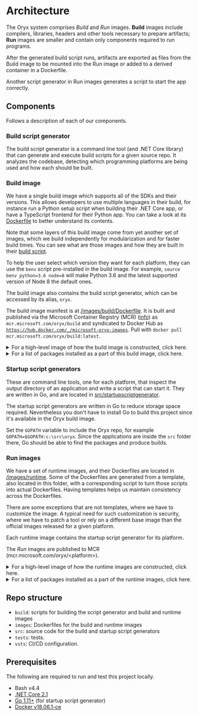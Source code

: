 # Architecture

The Oryx system comprises *Build* and *Run* images. **Build** images include
compilers, libraries, headers and other tools necessary to prepare artifacts;
**Run** images are smaller and contain only components required to run
programs.

After the generated build script runs, artifacts are exported as files from
the Build image to be mounted into the Run image or added to a derived
container in a Dockerfile.

Another script generator in Run images generates a script to start the app
correctly.

## Components

Follows a description of each of our components.

### Build script generator

The build script generator is a command line tool (and .NET Core library) that can generate and execute build
scripts for a given source repo.
It analyzes the codebase, detecting which programming platforms are being used and how each should be built.

### Build image

We have a single build image which supports all of the SDKs and their versions. This allows developers to use
multiple languages in their build, for instance run a Python setup script when building their .NET Core app,
or have a TypeScript frontend for their Python app. You can take a look at its
[Dockerfile](../images/build/Dockerfile) to better understand its contents.

Note that some layers of this build image come from yet another set of images, which we build independently for
modularization and for faster build times. You can see what are those images and how they are built in their
[build script](../build/buildBuildImageBases.sh).

To help the user select which version they want for each platform, they can use the `benv` script pre-installed
in the build image. For example, `source benv python=3.6 node=8` will make Python 3.6 and the latest supported
version of Node 8 the default ones.

The build image also contains the build script generator, which can be accessed by its alias, `oryx`.

The build image manifest is at
[/images/build/Dockerfile](../images/build/Dockerfile). It is built and
published via the Microsoft Container Registry (MCR) ([info][]) as
`mcr.microsoft.com/oryx/build` and syndicated to Docker Hub as
[`https://hub.docker.com/_/microsoft-oryx-images`](https://hub.docker.com/_/microsoft-oryx-images). Pull with `docker pull
mcr.microsoft.com/oryx/build:latest`.

<details>
<summary>For a high-level image of how the build image is constructed, click here.</summary>

![Build images](./resources/build-images.png)
</details>

<details>
<summary>For a list of packages installed as a part of this build image, click here.</summary>

#### [Slim Build Image](../images/build/slim.Dockerfile)

**Docker**

- [`buildpack-deps:stretch`](../images/build/slim.Dockerfile#L5)
- [`mcr.microsoft.com/oryx/python-build-base:3.7-{BUILD}`](../images/build/slim.Dockerfile#L160)

**`apt-get`**

- Basic build tools
    - [`build-essential`](../images/build/slim.Dockerfile#L25)
    - [`default-libmysqlclient-dev`](../images/build/slim.Dockerfile#L31)
    - [`git`](../images/build/slim.Dockerfile#L21)
    - [`libpq-dev`](../images/build/slim.Dockerfile#L29)
    - [`make`](../images/build/slim.Dockerfile#L22)
    - [`moreutils`](../images/build/slim.Dockerfile#L33)
    - [`rsync`](../images/build/slim.Dockerfile#L34)
    - [`unixodbc-dev`](../images/build/slim.Dockerfile#L27)
    - [`unzip`](../images/build/slim.Dockerfile#L23)
    - [`zip`](../images/build/slim.Dockerfile#L35)
- .NET Core
    - [`libc6`](../images/build/slim.Dockerfile#L50)
    - [`libgcc1`](../images/build/slim.Dockerfile#L51)
    - [`libgssapi-krb5-2`](../images/build/slim.Dockerfile#L52)
    - [`libicu57`](../images/build/slim.Dockerfile#L53)
    - [`liblttng-ust0`](../images/build/slim.Dockerfile#L54)
    - [`libssl1.0.2`](../images/build/slim.Dockerfile#L55)
    - [`libstdc++6`](../images/build/slim.Dockerfile#L56)
    - [`zlib1g`](../images/build/slim.Dockerfile#L57)
- Node
    - [`jq`](../images/build/slim.Dockerfile#L108)
- Python
    - [`tk-dev`](../images/build/slim.Dockerfile#L169)
    - [`uuid-dev`](../images/build/slim.Dockerfile#L170)

#### [Full build image](../images/build/Dockerfile)

**Docker**

- Python
    - [`mcr.microsoft.com/oryx/python-build-base:2.7-{BUILD}`](../images/build/Dockerfile#L179)
    - [`mcr.microsoft.com/oryx/python-build-base:3.6-{BUILD}`](../images/build/Dockerfile#L180)
    - [`mcr.microsoft.com/oryx/python-build-base:3.8-{BUILD}`](../images/build/Dockerfile#L181)
- PHP
    - [`mcr.microsoft.com/oryx/php-build-base:5.6-{BUILD}`](../images/build/Dockerfile#L217)
    - [`mcr.microsoft.com/oryx/php-build-base:7.0-{BUILD}`](../images/build/Dockerfile#L218)
    - [`mcr.microsoft.com/oryx/php-build-base:7.2-{BUILD}`](../images/build/Dockerfile#L219)
    - [`mcr.microsoft.com/oryx/php-build-base:7.3-{BUILD}`](../images/build/Dockerfile#L220)
- [`golang:1.11-stretch`](../images/build/Dockerfile#L228)

**`apt-get`**

- .NET Core
    - [`libunwind8`](../images/build/Dockerfile#L16)
    - [`libcurl3`](../images/build/Dockerfile#L26)
    - [`libuuid1`](../images/build/Dockerfile#L27)
- Node
    - [`jq`](../images/build/Dockerfile#L100)

</details>

[info]: https://azure.microsoft.com/en-us/blog/microsoft-syndicates-container-catalog/

### Startup script generators

These are command line tools, one for each platform, that inspect the output directory of an application and
write a script that can start it. They are written in Go, and are located in
[src/startupscriptgenerator](../src/startupscriptgenerator/).

The startup script generators are written in Go to reduce storage space
required. Nevertheless you don't have to install Go to build this project
since it's available in the Oryx build image.

Set the `GOPATH` variable to include the Oryx repo, for example
`GOPATH=$GOPATH:c:\src\oryx`. Since the applications are inside the `src`
folder there, Go should be able to find the packages and produce builds.

### Run images

We have a set of runtime images, and their Dockerfiles are located in [/images/runtime](../images/runtime).
Some of the Dockerfiles are generated from a template, also located in this folder, with a corresponding
script to turn those scripts into actual Dockerfiles. Having templates helps us maintain consistency
across the Dockerfiles.

There are some exceptions that are not templates, where we have to customize the image. A typical need for
such customization is security, where we have to patch a tool or rely on a different base image than the
official images released for a given platform.

Each runtime image contains the startup script generator for its platform.

The *Run* images are published to MCR (mcr.microsoft.com/oryx/&lt;platform&gt;).

<details>
<summary>For a high-level image of how the runtime images are constructed, click here.</summary>

![Runtime images](./resources/runtime-images.png)
</details>

<details>
<summary>For a list of packages installed as a part of the runtime images, click here.</summary>

#### [Common base image](../images/runtime/commonbase/Dockerfile)

**Docker**

- [`buildpack-deps:stretch-curl`](../images/runtime/commonbase/Dockerfile#L1)

**`apt-get`**

- [`xz-utils`](../images/runtime/commonbase/Dockerfile#L4)

#### [.NET Core template](../images/runtime/dotnetcore/template.Dockerfile)

**Docker**

- [`golang:1.11-stretch`](../images/runtime/dotnetcore/template.Dockerfile#L2)
- [`mcr.microsoft.com/dotnet/core/runtime:{VERSION}](../images/runtime/dotnetcore/template.Dockerfile#L12)

**`apt-get`**

- [`file`](../images/runtime/dotnetcore/template.Dockerfile#L16)

#### [Node template](../images/runtime/node/template.Dockerfile)

**Docker**

- [`golang:1.11-stretch`](../images/runtime/node/template.Dockerfile#L2)
- [`mcr.microsoft.com/oryx/node-base:{VERSION}`](../images/runtime/node/template.Dockerfile#L12)

#### [PHP template](../images/runtime/php/template.Dockerfile)

**Docker**

- [`golang:1.11-stretch`](../images/runtime/php/template.Dockerfile#L2)
- [`mcr.microsoft.com/oryx/php-base:{VERSION}`](../images/runtime/php/template.Dockerfile#L12)

#### [Python template](../images/runtime/python/template.Dockerfile)

**Docker**

- [`golang:1.11-stretch`](../images/runtime/python/template.Dockerfile#L2)

</details>

## Repo structure

* `build`: scripts for building the script generator and build and runtime images
* `images`: Dockerfiles for the build and runtime images
* `src`: source code for the build and startup script generators
* `tests`: tests.
* `vsts`: CI/CD configuration.

## Prerequisites

The following are required to run and test this project locally.

- Bash v4.4
- [.NET Core 2.1](https://dotnet.microsoft.com/download/dotnet-core)
- [Go 1.11+](https://golang.org/dl/) (for startup script generator)
- [Docker v18.06.1-ce](https://docs.docker.com/install/)
